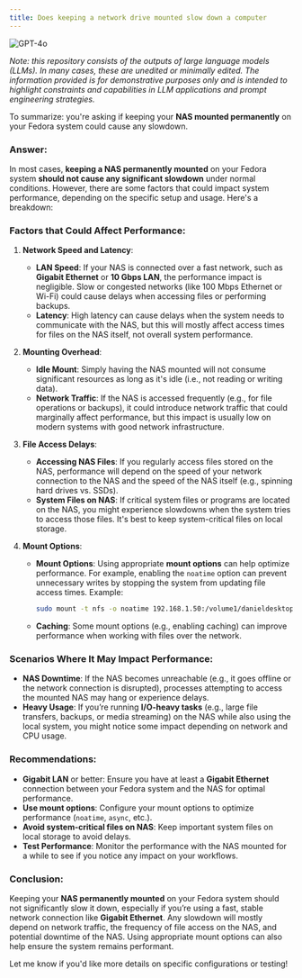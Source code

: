 ```yaml
---
title: Does keeping a network drive mounted slow down a computer
---
```

![GPT-4o](https://img.shields.io/badge/GPT--4o-3333FF?style=for-the-badge&logo=openai&logoColor=white)



*Note: this repository consists of the outputs of large language models (LLMs). In many cases, these are unedited or minimally edited. The information provided is for demonstrative purposes only and is intended to highlight constraints and capabilities in LLM applications and prompt engineering strategies.*


To summarize: you're asking if keeping your **NAS mounted permanently** on your Fedora system could cause any slowdown.

### Answer:
In most cases, **keeping a NAS permanently mounted** on your Fedora system **should not cause any significant slowdown** under normal conditions. However, there are some factors that could impact system performance, depending on the specific setup and usage. Here's a breakdown:

### Factors that Could Affect Performance:

1. **Network Speed and Latency**:
   - **LAN Speed**: If your NAS is connected over a fast network, such as **Gigabit Ethernet** or **10 Gbps LAN**, the performance impact is negligible. Slow or congested networks (like 100 Mbps Ethernet or Wi-Fi) could cause delays when accessing files or performing backups.
   - **Latency**: High latency can cause delays when the system needs to communicate with the NAS, but this will mostly affect access times for files on the NAS itself, not overall system performance.

2. **Mounting Overhead**:
   - **Idle Mount**: Simply having the NAS mounted will not consume significant resources as long as it's idle (i.e., not reading or writing data).
   - **Network Traffic**: If the NAS is accessed frequently (e.g., for file operations or backups), it could introduce network traffic that could marginally affect performance, but this impact is usually low on modern systems with good network infrastructure.

3. **File Access Delays**:
   - **Accessing NAS Files**: If you regularly access files stored on the NAS, performance will depend on the speed of your network connection to the NAS and the speed of the NAS itself (e.g., spinning hard drives vs. SSDs).
   - **System Files on NAS**: If critical system files or programs are located on the NAS, you might experience slowdowns when the system tries to access those files. It's best to keep system-critical files on local storage.

4. **Mount Options**:
   - **Mount Options**: Using appropriate **mount options** can help optimize performance. For example, enabling the `noatime` option can prevent unnecessary writes by stopping the system from updating file access times.
     Example:
     ```bash
     sudo mount -t nfs -o noatime 192.168.1.50:/volume1/danieldesktopbackups /mnt/nas
     ```
   - **Caching**: Some mount options (e.g., enabling caching) can improve performance when working with files over the network.

### Scenarios Where It May Impact Performance:
- **NAS Downtime**: If the NAS becomes unreachable (e.g., it goes offline or the network connection is disrupted), processes attempting to access the mounted NAS may hang or experience delays.
- **Heavy Usage**: If you’re running **I/O-heavy tasks** (e.g., large file transfers, backups, or media streaming) on the NAS while also using the local system, you might notice some impact depending on network and CPU usage.

### Recommendations:
- **Gigabit LAN** or better: Ensure you have at least a **Gigabit Ethernet** connection between your Fedora system and the NAS for optimal performance.
- **Use mount options**: Configure your mount options to optimize performance (`noatime`, `async`, etc.).
- **Avoid system-critical files on NAS**: Keep important system files on local storage to avoid delays.
- **Test Performance**: Monitor the performance with the NAS mounted for a while to see if you notice any impact on your workflows.

### Conclusion:
Keeping your **NAS permanently mounted** on your Fedora system should not significantly slow it down, especially if you’re using a fast, stable network connection like **Gigabit Ethernet**. Any slowdown will mostly depend on network traffic, the frequency of file access on the NAS, and potential downtime of the NAS. Using appropriate mount options can also help ensure the system remains performant.

Let me know if you'd like more details on specific configurations or testing!